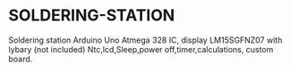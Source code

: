 # SOLDERING-STATION
Soldering station Arduino Uno Atmega 328 IC, display LM15SGFNZ07 with lybary (not included)
Ntc,lcd,Sleep,power off,timer,calculations, custom board.
